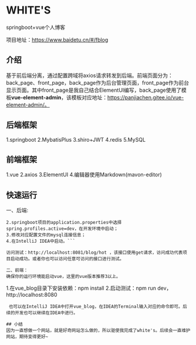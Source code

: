 # WHITE'S
springboot+vue个人博客

项目地址：https://www.baidetu.cn/#/fblog

## 介绍 
基于前后端分离，通过配置跨域将axios请求转发到后端。前端页面分为：back_page、front_page，back_page作为后台管理页面，front_page作为前台显示页面。其中front_page是我自己结合ElementUI编写，back_page使用了模板**vue-element-admin**，该模板对应地址：https://panjiachen.gitee.io/vue-element-admin/。

## 后端框架
1.springboot
2.MybatisPlus
3.shiro+JWT
4.redis
5.MySQL

## 前端框架
1.vue
2.axios
3.ElementUI
4.编辑器使用Markdown(mavon-editor)

## 快速运行  
  
一、后端:

```1.进入springboot目录-->找到sql目录下的springboot_vue.sql，在mysql数据库中建表;
2.springboot项目的application.properties中选择spring.profiles.active=dev，在开发环境中启动；
3.修改对应配置文件的mysql连接信息；
4.在IntelliJ IDEA中启动。```

访问测试：http://localhost:8081/blog/hot ，该接口使用get请求，访问成功代表项目启动成功。或者你也可以访问任意可访问的接口进行测试。

二、前端：
确保你的运行环境能启动vue，这里的vue版本推荐3以上。
```
  1.在vue_blog目录下安装依赖：npm install
  2.启动测试：npm run dev，http://localhost:8080
```
 也可以在IntelliJ IDEA中打开vue_blog，在IDEA的Terminal输入对应的命令即可。后续的开发也可以继续在IDEA中进行。
  
## 小结
因为一直想做一个网站，就是好奇网站怎么做的，所以驱使我完成了white's。后续会一直维护网站，期待变得更好~





